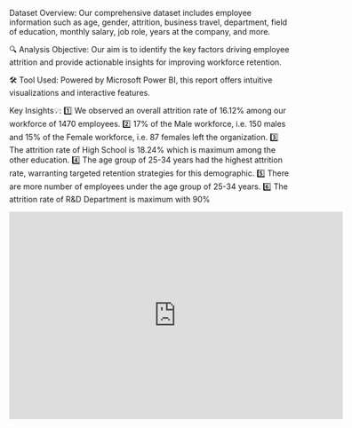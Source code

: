 Dataset Overview: Our comprehensive dataset includes employee information such as age, gender, attrition, business travel, department, field of education, monthly salary, job role, years at the company, and more.

🔍 Analysis Objective: Our aim is to identify the key factors driving employee attrition and provide actionable insights for improving workforce retention.

🛠️ Tool Used: Powered by Microsoft Power BI, this report offers intuitive visualizations and interactive features.

Key Insights💡:
1️⃣ We observed an overall attrition rate of 16.12% among our workforce of 1470 employees.
2️⃣ 17% of the Male workforce, i.e. 150 males and 15% of the Female workforce, i.e. 87 females left the organization.
3️⃣ The attrition rate of High School is 18.24% which is maximum among the other education.
4️⃣ The age group of 25-34 years had the highest attrition rate, warranting targeted retention strategies for this demographic. 
5️⃣ There are more number of employees under the age group of 25-34 years.
6️⃣ The attrition rate of R&D Department is maximum with 90%
<iframe title="HR ANALYTICS DASHBOARD" width="600" height="373.5" src="https://app.powerbi.com/view?r=eyJrIjoiMTc0ZmNjZDEtZDhlMS00OWI5LWFhNjQtMmI3MDFmNmM3MTYzIiwidCI6ImRmODY3OWNkLWE4MGUtNDVkOC05OWFjLWM4M2VkN2ZmOTVhMCJ9" frameborder="0" allowFullScreen="true"></iframe>
